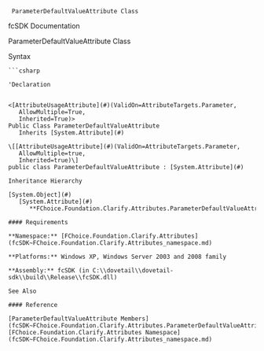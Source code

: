 ﻿     ParameterDefaultValueAttribute Class                                                   

fcSDK Documentation

ParameterDefaultValueAttribute Class

Syntax

```vbnet
```csharp

'Declaration
 

<[AttributeUsageAttribute](#)(ValidOn=AttributeTargets.Parameter, 
   AllowMultiple=True, 
   Inherited=True)>
Public Class ParameterDefaultValueAttribute 
   Inherits [System.Attribute](#)

\[[AttributeUsageAttribute](#)(ValidOn=AttributeTargets.Parameter, 
   AllowMultiple=true, 
   Inherited=true)\]
public class ParameterDefaultValueAttribute : [System.Attribute](#) 

Inheritance Hierarchy

[System.Object](#)  
   [System.Attribute](#)  
      **FChoice.Foundation.Clarify.Attributes.ParameterDefaultValueAttribute**  

#### Requirements

**Namespace:** [FChoice.Foundation.Clarify.Attributes](fcSDK~FChoice.Foundation.Clarify.Attributes_namespace.md)

**Platforms:** Windows XP, Windows Server 2003 and 2008 family

**Assembly:** fcSDK (in C:\\dovetail\\dovetail-sdk\\build\\Release\\fcSDK.dll)

See Also

#### Reference

[ParameterDefaultValueAttribute Members](fcSDK~FChoice.Foundation.Clarify.Attributes.ParameterDefaultValueAttribute_members.md)  
[FChoice.Foundation.Clarify.Attributes Namespace](fcSDK~FChoice.Foundation.Clarify.Attributes_namespace.md)